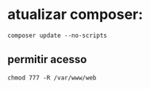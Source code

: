 # atualizar composer:

```
composer update --no-scripts 
```

## permitir acesso
```
chmod 777 -R /var/www/web
```


